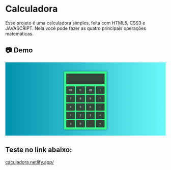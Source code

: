 # Calculadora
Esse projeto é uma calculadora simples, feita com HTML5, CSS3 e JAVASCRIPT. Nela você pode fazer as quatro principais operações matemáticas.
 
## 📷 Demo
<img alt="gif calculadora" title="gif calculadora" src="./calculadora.gif">

## Teste no link abaixo:
<a href="https://confident-nightingale-20e6ca.netlify.app/">caculadora.netlify.app/</a>
